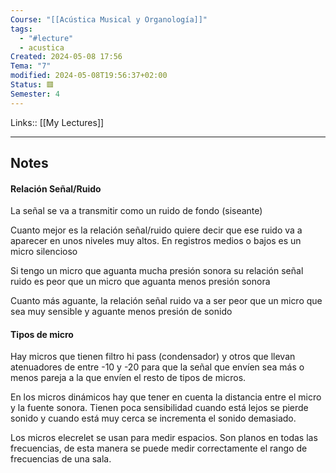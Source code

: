 ```yaml
---
Course: "[[Acústica Musical y Organología]]"
tags:
  - "#lecture"
  - acustica
Created: 2024-05-08 17:56
Tema: "7"
modified: 2024-05-08T19:56:37+02:00
Status: 🟥
Semester: 4
---
```

Links:: [[My Lectures]]
___

## Notes

#### Relación Señal/Ruido

La señal se va a transmitir como un ruido de fondo (siseante)

Cuanto mejor es la relación señal/ruido quiere decir que ese ruido va a aparecer en unos niveles muy altos. En registros medios o bajos es un micro silencioso

Si tengo un micro que aguanta mucha presión sonora su relación señal ruido es peor que un micro que aguanta menos presión sonora

Cuanto más aguante, la relación señal ruido va a ser peor que un micro que sea muy sensible y aguante menos presión de sonido

#### Tipos de micro

Hay micros que tienen filtro hi pass  (condensador) y otros que llevan atenuadores de entre -10 y -20 para que la señal que envíen sea más o menos pareja a la que envíen el resto de tipos de micros.

En los micros dinámicos hay que tener en cuenta la distancia entre el micro y la fuente sonora. Tienen poca sensibilidad cuando está lejos se pierde sonido y cuando está muy cerca se incrementa el sonido demasiado.

Los micros elecrelet se usan para medir espacios. Son planos en todas las frecuencias, de esta manera se puede medir correctamente el rango de frecuencias de una sala.


